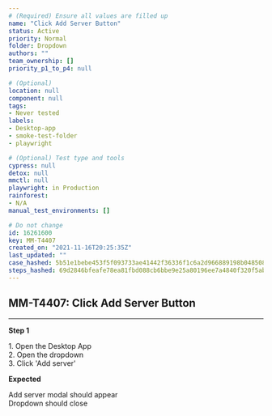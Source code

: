 ```yaml
---
# (Required) Ensure all values are filled up
name: "Click Add Server Button"
status: Active
priority: Normal
folder: Dropdown
authors: ""
team_ownership: []
priority_p1_to_p4: null

# (Optional)
location: null
component: null
tags: 
- Never tested
labels: 
- Desktop-app
- smoke-test-folder
- playwright

# (Optional) Test type and tools
cypress: null
detox: null
mmctl: null
playwright: in Production
rainforest: 
- N/A
manual_test_environments: []

# Do not change
id: 16261600
key: MM-T4407
created_on: "2021-11-16T20:25:35Z"
last_updated: ""
case_hashed: 5b51e1bebe453f5f093733ae41442f36336f1c6a2d966889198b048508b1cb12c075753920fe78aad3f54cc48cf26388
steps_hashed: 69d2846bfeafe78ea81fbd088cb6bbe9e25a80196ee7a4840f320f5ab51b1af19771d45140695774fde24df2cc1e694e
---
```


<!-- (Auto-generated) Based on frontmatter's "key" and "name" -->

## MM-T4407: Click Add Server Button

---

**Step 1**

1\. Open the Desktop App\
2\. Open the dropdown\
3\. Click 'Add server'

**Expected**

Add server modal should appear\
Dropdown should close
